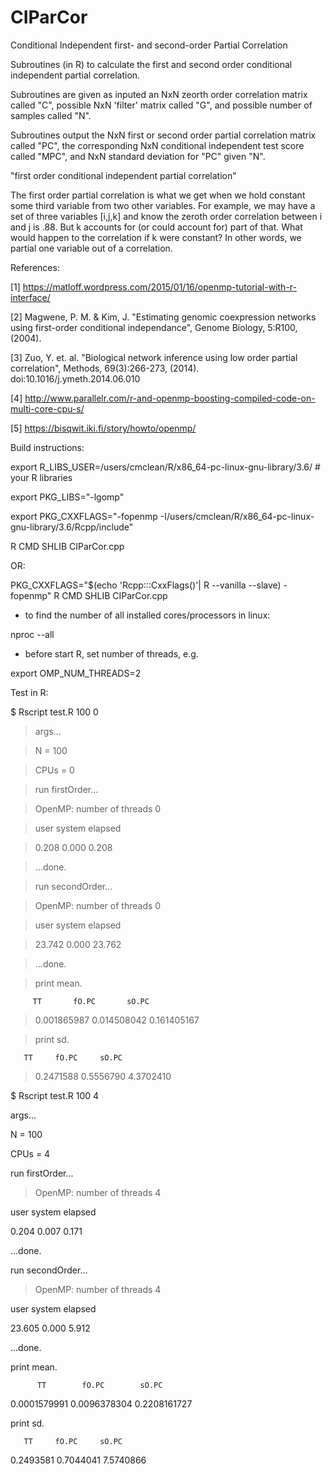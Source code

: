 # CIParCor
Conditional Independent first- and second-order Partial Correlation 

Subroutines (in R) to calculate the first and second order conditional independent partial correlation. 

Subroutines are given as inputed an NxN zeorth order correlation matrix called "C", possible NxN 'filter' matrix called "G", and possible number of samples called "N". 

Subroutines output the NxN first or second order partial correlation matrix called "PC", the corresponding 
NxN conditional independent test score called "MPC", and NxN standard deviation for "PC" given "N".


"first order conditional independent partial correlation"


The first order partial correlation is what we get when we hold constant some third variable from two other variables. For example,  we may have a set of three variables [i,j,k] and know the zeroth order correlation between i and j is .88. But k accounts for (or could account for) part of that. What would happen to the correlation if k were constant? In other words, 
we partial one variable out of a correlation.

References:

[1] https://matloff.wordpress.com/2015/01/16/openmp-tutorial-with-r-interface/

[2] Magwene, P. M. & Kim, J. "Estimating genomic coexpression networks using first-order conditional independance", Genome Biology, 5:R100, (2004).

[3] Zuo, Y. et. al. "Biological network inference using low order partial correlation", Methods, 69(3):266-273, (2014). doi:10.1016/j.ymeth.2014.06.010

[4] http://www.parallelr.com/r-and-openmp-boosting-compiled-code-on-multi-core-cpu-s/

[5] https://bisqwit.iki.fi/story/howto/openmp/

Build instructions:

export R_LIBS_USER=/users/cmclean/R/x86_64-pc-linux-gnu-library/3.6/ # your R libraries

export PKG_LIBS="-lgomp"

export PKG_CXXFLAGS="-fopenmp -I/users/cmclean/R/x86_64-pc-linux-gnu-library/3.6/Rcpp/include"

R CMD SHLIB CIParCor.cpp

OR:

PKG_CXXFLAGS="$(echo 'Rcpp:::CxxFlags()'| R --vanilla --slave) -fopenmp" R CMD SHLIB CIParCor.cpp

* to find the number of all installed cores/processors in linux: 

nproc --all

* before start R, set number of threads, e.g. 

export OMP_NUM_THREADS=2


Test in R:

$ Rscript test.R 100 0

> args...

> N    = 100

> CPUs = 0 

> run firstOrder... 

> OpenMP:  number of threads 0

>   user  system elapsed 
   
>  0.208   0.000   0.208 
  
> ...done.

> run secondOrder... 

> OpenMP:  number of threads 0

>   user  system elapsed 
   
> 23.742   0.000  23.762 

> ...done.

> print mean.

         TT       fO.PC       sO.PC 
> 0.001865987 0.014508042 0.161405167 

> print sd.

       TT     fO.PC     sO.PC 
> 0.2471588 0.5556790 4.3702410 


$ Rscript test.R 100 4

args...

N    = 100 

CPUs = 4 

run firstOrder... 

> OpenMP:  number of threads 4

   user  system elapsed 
  
  0.204   0.007   0.171 
  
...done.

run secondOrder... 

> OpenMP:  number of threads 4

   user  system elapsed 
 
 23.605   0.000   5.912 
 
...done.

print mean.

          TT        fO.PC        sO.PC 
0.0001579991 0.0096378304 0.2208161727 

print sd.

       TT     fO.PC     sO.PC 
0.2493581 0.7044041 7.5740866 
